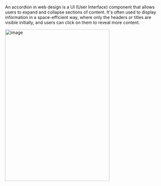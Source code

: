 An accordion in web design is a UI (User Interface) component that allows users to expand and collapse sections of content. It's often used to display information in a space-efficient way, where only the headers or titles are visible initially, and users can click on them to reveal more content.

<img width="342" height="500" alt="image" src="https://github.com/user-attachments/assets/7d47c45f-a95f-4c5d-9240-0f604af0aff2">
